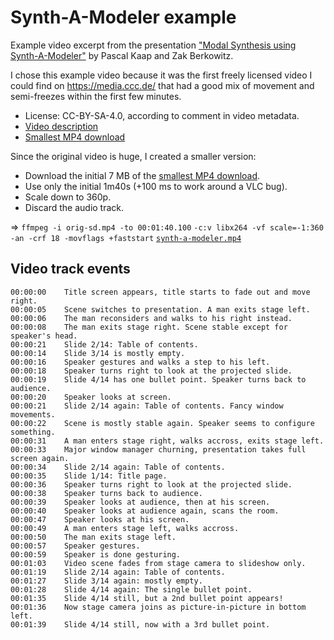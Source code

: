 ﻿
Synth-A-Modeler example
=======================

Example video excerpt from the presentation
["Modal Synthesis using Synth-A-Modeler"][vid-descr-page]
by Pascal Kaap and Zak Berkowitz.

I chose this example video because it was the first freely licensed video
I could find on https://media.ccc.de/ that had a good mix of movement and
semi-freezes within the first few minutes.

* License: CC-BY-SA-4.0, according to comment in video metadata.
* [Video description][vid-descr-page]
* [Smallest MP4 download][video-mp4-smallest]

Since the original video is huge, I created a smaller version:
* Download the initial 7 MB of the [smallest MP4 download][video-mp4-smallest].
* Use only the initial 1m40s (+100 ms to work around a VLC bug).
* Scale down to 360p.
* Discard the audio track.

&rArr; `ffmpeg -i orig-sd.mp4 -to 00:01:40.100`
`-c:v libx264 -vf scale=-1:360 -an -crf 18 -movflags +faststart`
[`synth-a-modeler.mp4`][video-fixture-mirror]

  [vid-descr-page]: https://media.ccc.de/v/minilac16-modalsynthesis
  [video-mp4-smallest]: https://mirror.netcologne.de/CCC/events/lac/minilac16/h264-sd/minilac16-5-eng-Modal_Synthesis_using_Synth-A-Modeler_sd.mp4
  [video-fixture-mirror]: https://github.com/mk-pmb/ffmpeg-freeze-detector/releases/download/dummy/test-fixtures-mirror/synth-a-modeler.mp4


Video track events
------------------

<!-- :BEGIN: video track event transcript -->

```text
00:00:00	Title screen appears, title starts to fade out and move right.
00:00:05	Scene switches to presentation. A man exits stage left.
00:00:06	The man reconsiders and walks to his right instead.
00:00:08	The man exits stage right. Scene stable except for speaker's head.
00:00:21	Slide 2/14: Table of contents.
00:00:14	Slide 3/14 is mostly empty.
00:00:16	Speaker gestures and walks a step to his left.
00:00:18	Speaker turns right to look at the projected slide.
00:00:19	Slide 4/14 has one bullet point. Speaker turns back to audience.
00:00:20	Speaker looks at screen.
00:00:21	Slide 2/14 again: Table of contents. Fancy window movements.
00:00:22	Scene is mostly stable again. Speaker seems to configure something.
00:00:31	A man enters stage right, walks accross, exits stage left.
00:00:33	Major window manager churning, presentation takes full screen again.
00:00:34	Slide 2/14 again: Table of contents.
00:00:35	Slide 1/14: Title page.
00:00:36	Speaker turns right to look at the projected slide.
00:00:38	Speaker turns back to audience.
00:00:39	Speaker looks at audience, then at his screen.
00:00:40	Speaker looks at audience again, scans the room.
00:00:47	Speaker looks at his screen.
00:00:49	A man enters stage left, walks accross.
00:00:50	The man exits stage left.
00:00:57	Speaker gestures.
00:00:59	Speaker is done gesturing.
00:01:03	Video scene fades from stage camera to slideshow only.
00:01:19	Slide 2/14 again: Table of contents.
00:01:27	Slide 3/14 again: mostly empty.
00:01:28	Slide 4/14 again: The single bullet point.
00:01:35	Slide 4/14 still, but a 2nd bullet point appears!
00:01:36	Now stage camera joins as picture-in-picture in bottom left.
00:01:39	Slide 4/14 still, now with a 3rd bullet point.
```

<!-- :ENDOF: video track event transcript -->








